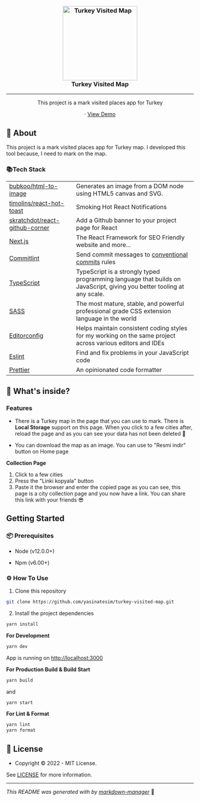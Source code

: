 <h3 align="center">
  <br />
   <a  href="https://github.com/yasinatesim/turkey-visited-map"><img src="https://yasinates.com/turkey-visited-map.jpg" alt="Turkey Visited Map" width="200" /></a>
  <br />
Turkey Visited Map
  <br />
</h3>

<hr />

<p  align="center">This project is a mark visited places app for Turkey</p>

  <p align="center">
· <a  href="https://turkey-visited-map.onrender.com">View Demo</a>
  </p>

## 📖 About

This project is a mark visited places app for Turkey map. I developed this tool because, I need to mark on the map.

### 📚Tech Stack

<table>
  <tr>
    <td> <a href="https://github.com/bubkoo/html-to-image">bubkoo/html-to-image</a></td>
    <td>Generates an image from a DOM node using HTML5 canvas and SVG.</td>
  </tr>
  <tr>
    <td> <a href="https://github.com/timolins/react-hot-toast">timolins/react-hot-toast</a></td>
    <td>Smoking Hot React Notifications</td>
  </tr>
  <tr>
    <td> <a href="https://github.com/skratchdot/react-github-corner">skratchdot/react-github-corner</a></td>
    <td>Add a Github banner to your project page for React</td>
  </tr>
  <tr>
    <td><a href="https://nextjs.org/">Next.js</a></td>
    <td>The React Framework for SEO Friendly website and more...</td>
  </tr>
  <tr>
    <td> <a href="https://github.com/conventional-changelog/commitlint">Commitlint</a></td>
    <td>Send commit messages to <a href="https://www.conventionalcommits.org/en/v1.0.0/">conventional commits</a> rules</td>
  </tr>
  <tr>
    <td><a href="https://www.typescriptlang.org/">TypeScript</a></td>
    <td>TypeScript is a strongly typed programming language that builds on JavaScript, giving you better tooling at any scale.</td>
  </tr>
  <tr>
    <td><a href="https://sass-lang.com/">SASS</a></td>
    <td>The most mature, stable, and powerful professional grade CSS extension language in the world</td>
  </tr>
  <tr>
    <td><a href="https://editorconfig.org/">Editorconfig</a></td>
    <td>Helps maintain consistent coding styles for my working on the same project across various editors and IDEs</td>
  </tr>
  <tr>
    <td><a href="https://eslint.org/">Eslint</a></td>
    <td>Find and fix problems in your JavaScript code</td>
  </tr>
  <tr>
    <td><a href="https://prettier.io/">Prettier</a></td>
    <td>An opinionated code formatter</td>
  </tr>
</table>

## 🧐 What's inside?

### Features

- There is a Turkey map in the page that you can use to mark. There is **Local Storage** support on this page. When you click to a few cities after, reload the page and as you can see your data has not been deleted 🎉

- You can download the map as an image. You can use to &quot;Resmi indir&quot; button on Home page

**Collection Page**

1. Click to a few cities
2. Press the &quot;Linki kopyala&quot; button
3. Paste it the browser and enter the copied page as you can see, this page is a city collection page and you now have a link. You can share this link with your friends 😎

## Getting Started

### 📦 Prerequisites

- Node (v12.0.0+)

- Npm (v6.00+)

### ⚙️ How To Use

1.  Clone this repository

```bash
git clone https://github.com/yasinatesim/turkey-visited-map.git
```

2. Install the project dependencies

```bash
yarn install
```

**For Development**

```bash
yarn dev
```

App is running on [http://localhost:3000](http://localhost:3000)

**For Production Build &amp; Build Start**

```bash
yarn build
```

and

```bash
yarn start
```

**For Lint &amp; Format**

```bash
yarn lint
yarn format
```

## 🔑 License

- Copyright © 2022 - MIT License.

See [LICENSE](https://github.com/yasinatesim/turkey-visited-map/blob/master/LICENSE) for more information.

---

_This README was generated with by [markdown-manager](https://github.com/yasinatesim/markdown-manager)_ 🥲
